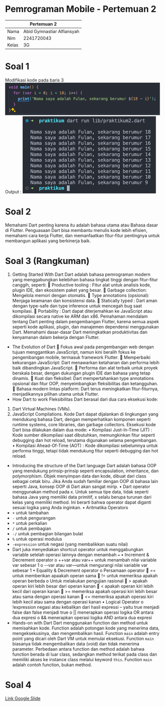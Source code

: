 # Pemrograman Mobile - Pertemuan 2

<table>
    <thead>
        <th style="text-align: center;" colspan="2">Pertemuan 2</th>
    </thead>
    <tbody>
        <tr>
            <td>Nama</td>
            <td>Abid Gymnastiar Alfiansyah</td>
        </tr>
        <tr>
            <td>Nim</td>
            <td>2241720043</td>
        </tr>
        <tr>
            <td>Kelas</td>
            <td>3G</td>
        </tr>
    </tbody>
</table>

# Soal 1
Modifikasi kode pada baris 3
![kode soal no 1](../../docs/pertemuan_02_1.png)
Output :
![hasil kode soal no 1](../../docs/pertemuan_02_2.png)

# Soal 2
Memahami Dart penting karena itu adalah bahasa utama atau Bahasa dasar di Flutter. Penguasaan Dart bisa membantu menulis kode lebih efisien, memahami cara kerja Flutter, dan memanfaatkan fitur-fitur pentingnya untuk membangun aplikasi yang berkinerja baik.

# Soal 3 (Rangkuman)

1. Getting Started With Dart
Dart adalah bahasa pemrograman modern yang menggabungkan kelebihan bahasa tingkat tinggi dengan fitur-fitur canggih, seperti:
	Productive tooling : Fitur alat untuk analisis kode, plugin IDE, dan ekosistem paket yang besar.
	Garbage collection: Mengelola memori dengan otomatis.
	Type annotations (opsional): Menjaga keamanan dan konsistensi data.
	Statically typed : Dart aman dengan type-safe dan type inference untuk mencegah bug saat kompilasi.
	Portability : Dart dapat diterjemahkan ke JavaScript atau dikompilasi secara native ke ARM dan x86.
Pemahaman mendalam tentang Dart penting dalam pengembangan Flutter, karena semua aspek seperti kode aplikasi, plugin, dan manajemen dependensi menggunakan Dart. Memahami dasar-dasar Dart meningkatkan produktivitas dan kenyamanan dalam bekerja dengan Flutter.
-	The Evolution of Dart
	Fokus awal pada pengembangan web dengan tujuan menggantikan JavaScript, namun kini beralih fokus ke pengembangan mobile, termasuk framework Flutter.
	Memperbaiki kekurangan JavaScript: Dart menawarkan ketahanan dan performa lebih baik dibandingkan JavaScript.
	Performa dan alat terbaik untuk proyek berskala besar, dengan dukungan plugin IDE dan bahasa yang tetap dinamis.
	Kuat dan fleksibel: Dart mempertahankan type annotations opsional dan fitur OOP, menyeimbangkan fleksibilitas dan ketangguhan.
	Bahasa modern lintas platform: Dart terus meningkatkan fitur-fiturnya, menjadikannya pilihan utama untuk Flutter.
-	How Dart to work
Fleksibilitas Dart berasal dari dua cara eksekusi kode:
1.	Dart Virtual Machines (VMs).
2.	JavaScript Compilations.
Kode Dart dapat dijalankan di lingkungan yang mendukung bahasa Dart, dengan memperhatikan komponen seperti runtime systems, core libraries, dan garbage collectors. Eksekusi kode Dart bisa dilakukan dalam dua mode:
•	Kompilasi Just-In-Time (JIT) : Kode sumber dikompilasi saat dibutuhkan, memungkinkan fitur seperti debugging dan hot reload, terutama digunakan selama pengembangan.
•	Kompilasi Ahead-Of-Time (AOT) : Kode dikompilasi sebelumnya untuk performa tinggi, tetapi tidak mendukung fitur seperti debugging dan hot reload.
-	Introducing the structure of the Dart language
Dart adalah bahasa OOP yang mendukung prinsip-prinsip seperti encapsulation, inheritance, dan polymorphism. Objek menyimpan data dan kode, dibuat dari class sebagai cetak biru. Jika Anda sudah familiar dengan OOP di bahasa lain seperti Java, konsep OOP di Dart akan sangat mirip.
•	Dart operator 
menggunakan method pada x. Untuk semua tipe data, tidak seperti bahasa Java yang memiliki data primitif, x selalu berupa turunan dari kelas yang memiliki method. Ini berarti bahwa operator dapat diganti sesuai logika yang Anda inginkan.
•	Aritmatika Operators
-	`+` untuk tambahan
-	`-` untuk pengurangan
-	`*` untuk perkalian
-	`/` untuk pembagian 
-	`-/` untuk pembagian bilangan bulat
-	`%` untuk operasi modulus
-	`-expression` untuk negasi (yang membalikkan suatu nilai)
-	Dart juka menyediakan shortcut operator untuk menggabungkan variable setelah operasi lainnya  dengan menambah `=`
•	Increment & Decrement operator
o	++var atau var++ untuk menambah  nilai variable var sebesar 1
o	--var atau var—untuk mengurangi nilai variable var sebesar 1
•	Equality & Decrement operator
o	Persamaan operator
	== untuk memberikan apaakah operan sama 
	!= untuk memeriksa apakah operan berbeda
o	Untuk melakukan pengujian rasional
	> apakah operan kiri lebih besar dari operan kanan
	< apakah operan kiri lebih kecil dari operan kanan
	>= memeriksa apakah operasi kiri lebih besar atau sama dengan operasi kanan
	<= memeriksa apakah operasi kiri lebih kecil atau sama dengan operasi kanan
•	Logical Operator
o	!expression negasi atau kebalikan dari hasil expressi – yaitu true menjadi false dan false menjadi true
o	|| menerapkan operasi logika OR antara dua expresi
o	&& menerapkan operasi logika AND antara dua expresi
-	Hands-on with Dart
Dart menggunakan function dan method untuk memisahkan kode. Function adalah potongan kode yang menerima data, mengeksekusinya, dan mengembalikan hasil. Function `main` adalah entry point yang dicari oleh Dart VM untuk memulai eksekusi. Function `main` biasanya tidak mengembalikan data (void) dan tidak menerima parameter.
Perbedaan antara function dan method adalah bahwa function berada di luar class, sedangkan method terikat pada class dan memiliki akses ke instance class melalui keyword `this`. Function `main` adalah contoh function, bukan method.


# Soal 4
[Link Google Slide](https://docs.google.com/presentation/d/1hNlgt5Z8poUFuVDshPuh-j6CIzDtJiQ5S67-QvIeH2U/edit?usp=sharing)